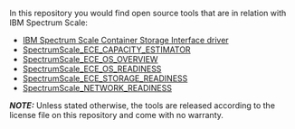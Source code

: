 In this repository you would find open source tools that are in relation with IBM Spectrum Scale:


 - [IBM Spectrum Scale Container Storage Interface driver](https://github.com/IBM/ibm-spectrum-scale-csi-driver)
 - [SpectrumScale_ECE_CAPACITY_ESTIMATOR](https://github.com/IBM/SpectrumScale_ECE_CAPACITY_ESTIMATOR)
 - [SpectrumScale_ECE_OS_OVERVIEW](https://github.com/IBM/SpectrumScale_ECE_OS_OVERVIEW)
 - [SpectrumScale_ECE_OS_READINESS](https://github.com/IBM/SpectrumScale_ECE_OS_READINESS)
 - [SpectrumScale_ECE_STORAGE_READINESS](https://github.com/IBM/SpectrumScale_ECE_STORAGE_READINESS)
 - [SpectrumScale_NETWORK_READINESS](https://github.com/IBM/SpectrumScale_NETWORK_READINESS)


 ***NOTE:*** Unless stated otherwise, the tools are released according to the license file on this repository and come with no warranty.
